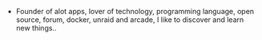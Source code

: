 - Founder of alot apps, lover of technology, programming language, open source, forum, docker, unraid and arcade, I like to discover and learn new things..
  <br>




























